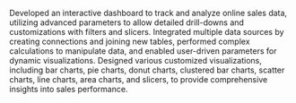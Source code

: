 Developed an interactive dashboard to track and analyze online sales data, utilizing advanced parameters to allow detailed drill-downs and customizations with filters and slicers. Integrated multiple data sources by creating connections and joining new tables, performed complex calculations to manipulate data, and enabled user-driven parameters for dynamic visualizations. Designed various customized visualizations, including bar charts, pie charts, donut charts, clustered bar charts, scatter charts, line charts, area charts, and slicers, to provide comprehensive insights into sales performance.
